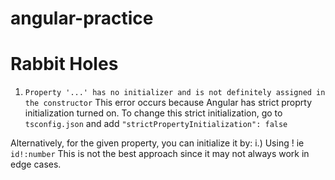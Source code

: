 # angular-practice
# Rabbit Holes
1. `Property '...' has no initializer and is not definitely assigned in the constructor`
This error occurs because Angular has strict proprty initialization turned on. To change this strict initialization, go to `tsconfig.json` and add `"strictPropertyInitialization": false`

Alternatively, for the given property, you can initialize it by:
i.) Using ! ie `id!:number` This is not the best approach since it may not always work in edge cases.

